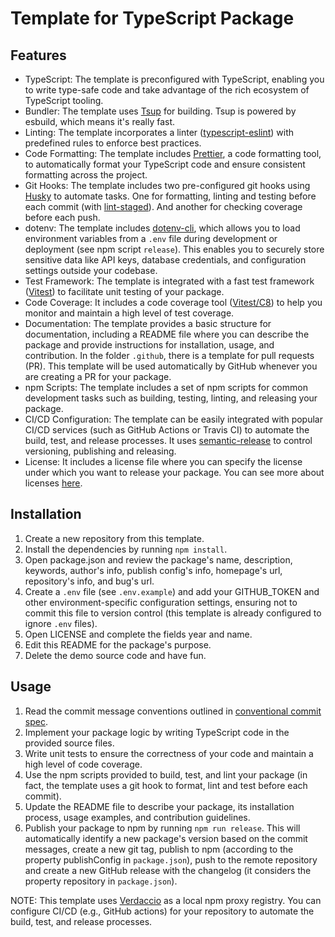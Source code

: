 # Template for TypeScript Package

## Features

- TypeScript: The template is preconfigured with TypeScript, enabling you to write type-safe code and take advantage of the rich ecosystem of TypeScript tooling.
- Bundler: The template uses [Tsup](https://tsup.egoist.dev/) for building. Tsup is powered by esbuild, which means it's really fast.
- Linting: The template incorporates a linter ([typescript-eslint](https://typescript-eslint.io/)) with predefined rules to enforce best practices.
- Code Formatting: The template includes [Prettier](https://prettier.io/), a code formatting tool, to automatically format your TypeScript code and ensure consistent formatting across the project.
- Git Hooks: The template includes two pre-configured git hooks using [Husky](https://typicode.github.io/husky/) to automate tasks. One for formatting, linting and testing before each commit (with [lint-staged](https://www.npmjs.com/package/lint-staged)). And another for checking coverage before each push.
- dotenv: The template includes [dotenv-cli](https://www.npmjs.com/package/dotenv-cli), which allows you to load environment variables from a `.env` file during development or deployment (see npm script `release`). This enables you to securely store sensitive data like API keys, database credentials, and configuration settings outside your codebase.
- Test Framework: The template is integrated with a fast test framework ([Vitest](https://vitest.dev/)) to facilitate unit testing of your package.
- Code Coverage: It includes a code coverage tool ([Vitest/C8](https://vitest.dev/guide/coverage.html)) to help you monitor and maintain a high level of test coverage.
- Documentation: The template provides a basic structure for documentation, including a README file where you can describe the package and provide instructions for installation, usage, and contribution. In the folder `.github`, there is a template for pull requests (PR). This template will be used automatically by GitHub whenever you are creating a PR for your package.
- npm Scripts: The template includes a set of npm scripts for common development tasks such as building, testing, linting, and releasing your package.
- CI/CD Configuration: The template can be easily integrated with popular CI/CD services (such as GitHub Actions or Travis CI) to automate the build, test, and release processes. It uses [semantic-release](https://semantic-release.gitbook.io/semantic-release/) to control versioning, publishing and releasing.
- License: It includes a license file where you can specify the license under which you want to release your package. You can see more about licenses [here](https://license.md/).

## Installation

1. Create a new repository from this template.
2. Install the dependencies by running `npm install`.
3. Open package.json and review the package's name, description, keywords, author's info, publish config's info, homepage's url, repository's info, and bug's url.
4. Create a `.env` file (see `.env.example`) and add your GITHUB_TOKEN and other environment-specific configuration settings, ensuring not to commit this file to version control (this template is already configured to ignore `.env` files).
5. Open LICENSE and complete the fields year and name.
6. Edit this README for the package's purpose.
7. Delete the demo source code and have fun.

## Usage

1. Read the commit message conventions outlined in [conventional commit spec](https://www.conventionalcommits.org/en/v1.0.0/).
2. Implement your package logic by writing TypeScript code in the provided source files.
3. Write unit tests to ensure the correctness of your code and maintain a high level of code coverage.
4. Use the npm scripts provided to build, test, and lint your package (in fact, the template uses a git hook to format, lint and test before each commit).
5. Update the README file to describe your package, its installation process, usage examples, and contribution guidelines.
6. Publish your package to npm by running `npm run release`. This will automatically identify a new package's version based on the commit messages, create a new git tag, publish to npm (according to the property publishConfig in `package.json`), push to the remote repository and create a new GitHub release with the changelog (it considers the property repository in `package.json`).

NOTE: This template uses [Verdaccio](https://verdaccio.org/) as a local npm proxy registry. You can configure CI/CD (e.g., GitHub actions) for your repository to automate the build, test, and release processes.
